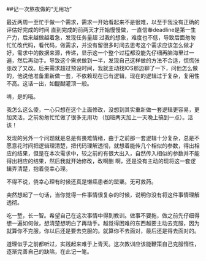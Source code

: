 ##记一次熬夜做的“无用功”

最近两周一至忙于做一个需求，需求一开始看起来不是很难，以至于我没有正确的评估好完成的时间
直到完成的前两天才开始慢慢做，一直信奉deadline是第一生产力，后来越做越着急，发现任务量超
过我的想象，难度也不低，导致后面匆匆忙忙改代码，看代码，做需求，并没有留很多时间去思考这个需求应该怎么做才好，需求中的数据来源，传递，显示这一个整个过程都没能先仔细再脑海里过一遍，然后再动手。导致这个需求做到一半，发现自己这样做的方法不合适，慌慌张张改了又改。后来需求超过预设时间，我就主动找IOS那边聊了一下，问他怎么做的，他说他准备重新做一套，不依赖现在已有逻辑，现在的逻辑过于复杂，复用性不高。这话一出，如醍醐灌顶一般。


唷，是的哦。


我怎么这么傻，一心只想在这个上面修改，没想到其实重新做一套逻辑更容易，更加灵活。之前匆匆忙忙做了很多无用功
（加班两天加上一天晚上搞到一点）。活该！

发现的另外一个问题就是总是有畏难情绪，由于之前那一套逻辑十分复杂，总是不愿意花时间把逻辑理清楚，把代码理解透彻，就想着能传几个相似的参数，得出相应的结果，但是在本次需求中，较之前的有很大出入，自然传入相似的参数并不能得出相应的结果，然后我就开始修改，改啊删 啊，还是没有主动的现将这一套逻辑弄清楚，抱着侥幸心理。


不得不说，侥幸心理有时候还真是懒癌患者的罂粟。无可救药。


突然想起了一句话，当你觉得一件事情很复杂的时候，说明你没有将这件事情理解透彻。

吃一堑，长一智。希望自己在这次事情中得到教训。做事不要拖，做之前先仔细得想一遍如何做，想清楚想明白了再动手。越觉得困难的东西越要主动去克服，因为就算你不克服，你以后还是要去克服的。就算你不去面对，最后还是得去面对的。

道理似乎之前都听过，实践起来难于上青天。这次教训应该能鞭策自己克服惰性，逐渐完善自己的缺陷，在此记一笔。